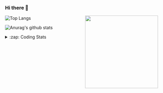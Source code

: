 ### Hi there 👋

<!--
**tao8687/tao8687** is a ✨ _special_ ✨ repository because its `README.md` (this file) appears on your GitHub profile.

Here are some ideas to get you started:

- 🔭 I’m currently working on ...
- 🌱 I’m currently learning ...
- 👯 I’m looking to collaborate on ...
- 🤔 I’m looking for help with ...
- 💬 Ask me about ...
- 📫 How to reach me: ...
- 😄 Pronouns: ...
- ⚡ Fun fact: ...
-->

<img align='right' src="https://media.giphy.com/media/M9gbBd9nbDrOTu1Mqx/giphy.gif" width="240">

  
![Top Langs](https://github-readme-stats.vercel.app/api/top-langs/?username=tao8687&layout=compact&title_color=23238E&text_color=A67D3D)

![Anurag's github stats](https://github-readme-stats.vercel.app/api?username=tao8687&show_icons=true&&text_color=A67D3D&title_color=23238E&show_icons=false&count_private=true&hide=stars)

<details>
  <summary>:zap: Coding Stats</summary>
  <br>
    
<!--START_SECTION:waka-->

```txt
From: 21 April 2025 - To: 28 April 2025

Markdown           3 hrs 12 mins   █████████▒░░░░░░░░░░░░░░░   37.90 %
C++                2 hrs 32 mins   ███████▓░░░░░░░░░░░░░░░░░   30.05 %
C                  57 mins         ██▓░░░░░░░░░░░░░░░░░░░░░░   11.30 %
XML                46 mins         ██▒░░░░░░░░░░░░░░░░░░░░░░   09.23 %
CMake              32 mins         █▓░░░░░░░░░░░░░░░░░░░░░░░   06.49 %
```

<!--END_SECTION:waka-->
</details>
